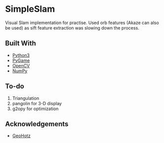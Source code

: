 # SimpleSlam
Visual Slam implementation for practise. Used orb features (Akaze can also be used) as sift feature extraction was slowing down the process.

## Built With
* [Python3](https://www.python.org/download/releases/3.0/)
* [PyGame](https://www.pygame.org/)
* [OpenCV](https://pypi.org/project/opencv-python/)
* [NumPy](https://numpy.org/)

## To-do
1. Triangulation
2. pangolin for 3-D display
3. g2opy for optimization

## Acknowledgements
* [GeoHotz](https://github.com/geohot)
